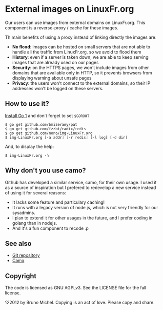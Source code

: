 External images on LinuxFr.org
==============================

Our users can use images from external domains on LinuxFr.org.
This component is a reverse-proxy / cache for these images.

Th main benefits of using a proxy instead of linking directly the images are:

- **No flood**: images can be hosted on small servers that are not able to
  handle all the traffic from LinuxFr.org, so we avoid to flood them
- **History**: even if a server is taken down, we are able to keep serving
  images that are already used on our pages
- **Security**: on the HTTPS pages, we won't include images from other domains
  that are available only in HTTP, so it prevents browsers from displaying
  warning about unsafe pages
- **Privacy**: the users won't connect to the external domains, so their IP
  addresses won't be logged on these servers.


How to use it?
--------------

[Install Go 1](http://golang.org/doc/install) and don't forget to set `$GOROOT`

    $ go get github.com/bmizerany/pat
    $ go get github.com/fzzbt/radix/redis
    $ go get github.com/nono/img-LinuxFr.org
    $ img-LinuxFr.org [-a addr] [-r redis] [-l log] [-d dir]

And, to display the help:

    $ img-LinuxFr.org -h


Why don't you use camo?
-----------------------

Github has developed a similar service, camo, for their own usage.
I used it as a source of inspiration but I prefered to redevelop a new service
instead of using it for several reasons:

- It lacks some feature and particulary caching!
- It runs with a legacy version of node.js, which is not very friendly for our
  sysadmins.
- I plan to extend it for other usages in the future, and I prefer coding in
  golang than in nodejs.
- And it's a fun component to recode :p


See also
--------

* [Git repository](http://github.com/nono/img-LinuxFr.org)
* [Camo](https://github.com/atmos/camo)


Copyright
---------

The code is licensed as GNU AGPLv3. See the LICENSE file for the full license.

♡2012 by Bruno Michel. Copying is an act of love. Please copy and share.

